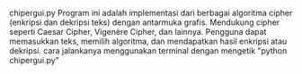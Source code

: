 chipergui.py Program ini adalah implementasi dari berbagai algoritma cipher (enkripsi dan dekripsi teks) dengan antarmuka grafis. Mendukung cipher seperti Caesar Cipher, Vigenère Cipher, dan lainnya. Pengguna dapat memasukkan teks, memilih algoritma, dan mendapatkan hasil enkripsi atau dekripsi. cara jalankanya menggunakan terminal dengan mengetik "python chipergui.py"
